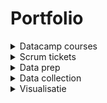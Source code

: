 # Portfolio
<details>
  <summary>Datacamp courses</summary>
  
![Portfolio](https://github.com/mbroer/ads_portfolio/blob/main/datacamp.png)
  
</details>

<details>
  <summary>Scrum tickets</summary>
  
</details>

<details>
  <summary>Data prep</summary>
  
</details>

<details>
  <summary>Data collection</summary>
  
</details>

<details>
  <summary>Visualisatie</summary>
  
</details>

